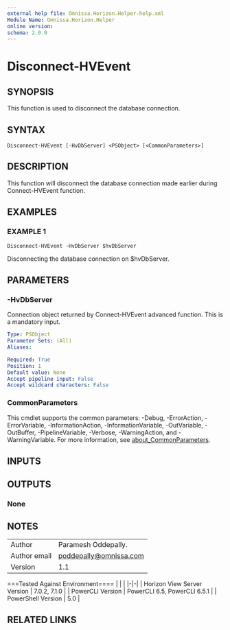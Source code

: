 ```yaml
---
external help file: Omnissa.Horizon.Helper-help.xml
Module Name: Omnissa.Horizon.Helper
online version:
schema: 2.0.0
---
```


# Disconnect-HVEvent

## SYNOPSIS
This function is used to disconnect the database connection.

## SYNTAX

```
Disconnect-HVEvent [-HvDbServer] <PSObject> [<CommonParameters>]
```

## DESCRIPTION
This function will disconnect the database connection made earlier during Connect-HVEvent function.

## EXAMPLES

### EXAMPLE 1
```
Disconnect-HVEvent -HvDbServer $hvDbServer
```

Disconnecting the database connection on $hvDbServer.

## PARAMETERS

### -HvDbServer
Connection object returned by Connect-HVEvent advanced function.
This is a mandatory input.

```yaml
Type: PSObject
Parameter Sets: (All)
Aliases:

Required: True
Position: 1
Default value: None
Accept pipeline input: False
Accept wildcard characters: False
```

### CommonParameters
This cmdlet supports the common parameters: -Debug, -ErrorAction, -ErrorVariable, -InformationAction, -InformationVariable, -OutVariable, -OutBuffer, -PipelineVariable, -Verbose, -WarningAction, and -WarningVariable. For more information, see [about_CommonParameters](http://go.microsoft.com/fwlink/?LinkID=113216).

## INPUTS

## OUTPUTS

### None
## NOTES
| | |
|-|-|
| Author | Paramesh Oddepally. |
| Author email | poddepally@omnissa.com |
| Version | 1.1 |

===Tested Against Environment====
| | |
|-|-|
| Horizon View Server Version | 7.0.2, 7.1.0 |
| PowerCLI Version | PowerCLI 6.5, PowerCLI 6.5.1 |
| PowerShell Version | 5.0 |

## RELATED LINKS
